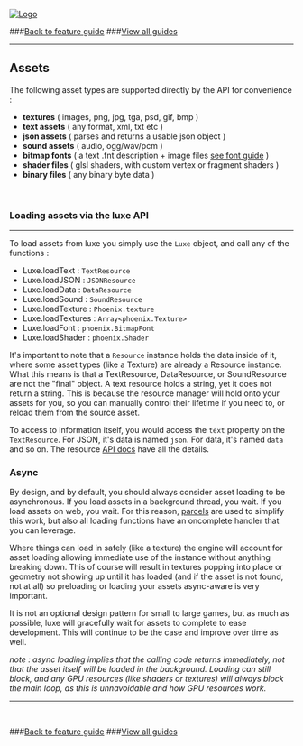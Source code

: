
[![Logo](http://luxeengine.com/images/logo.png)](index.html)

###[Back to feature guide](guide.html#list)
###[View all guides](guide.html)

---
## Assets

The following asset types are supported directly by the API for convenience :

- **textures** ( images, png, jpg, tga, psd, gif, bmp )
- **text assets** ( any format, xml, txt etc )
- **json assets** ( parses and returns a usable json object )
- **sound assets** ( audio, ogg/wav/pcm )
- **bitmap fonts** ( a text .fnt description + image files [see font guide](guide.fonts.html) )
- **shader files** ( glsl shaders, with custom vertex or fragment shaders )
- **binary files** ( any binary byte data )

&nbsp;
### Loading assets via the luxe API

---

To load assets from luxe you simply use the `Luxe` object, and call any of the functions :


- Luxe.loadText : `TextResource`
- Luxe.loadJSON : `JSONResource`
- Luxe.loadData : `DataResource`
- Luxe.loadSound : `SoundResource`
- Luxe.loadTexture : `Phoenix.texture`
- Luxe.loadTextures : `Array<phoenix.Texture>`
- Luxe.loadFont : `phoenix.BitmapFont`
- Luxe.loadShader : `phoenix.Shader`


It's important to note that a `Resource` instance holds the data inside of it, where some asset types (like a Texture) are already a Resource instance. What this means is that a TextResource, DataResource, or SoundResource are not the "final" object. A text resource holds a string, yet it does not return a string. This is because the resource manager will hold onto your assets for you, so you can manually control their lifetime if you need to, or reload them from the source asset.

To access to information itself, you would access the `text` property on the `TextResource`. For JSON, it's data is named `json`. For data, it's named `data` and so on. The resource [API docs](api/index.html#luxe) have all the details.

### Async 

By design, and by default, you should always consider asset loading to be asynchronous. If you load assets in a background thread, you wait. If you load assets on web, you wait. For this reason, [parcels](guide.parcels.html) are used to simplify this work, but also all loading functions have an oncomplete handler that you can leverage.

Where things can load in safely (like a texture) the engine will account for asset loading allowing immediate use of the instance without anything breaking down. This of course will result in textures popping into place or geometry not showing up until it has loaded (and if the asset is not found, not at all) so preloading or loading your assets async-aware is very important.

It is not an optional design pattern for small to large games, but as much as possible, luxe will gracefully wait for assets to complete to ease development. This will continue to be the case and improve over time as well.

_note : async loading implies that the calling code returns immediately, not that the asset itself will be loaded in the background. Loading can still block, and any GPU resources (like shaders or textures) will always block the main loop, as this is unnavoidable and how GPU resources work._


---

&nbsp;   

###[Back to feature guide](guide.html#list)
###[View all guides](guide.html)

&nbsp;   
&nbsp;   
&nbsp;   